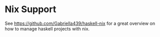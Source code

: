 # Nix Support

See https://github.com/Gabriella439/haskell-nix for a great overview on how to manage haskell projects with nix.
